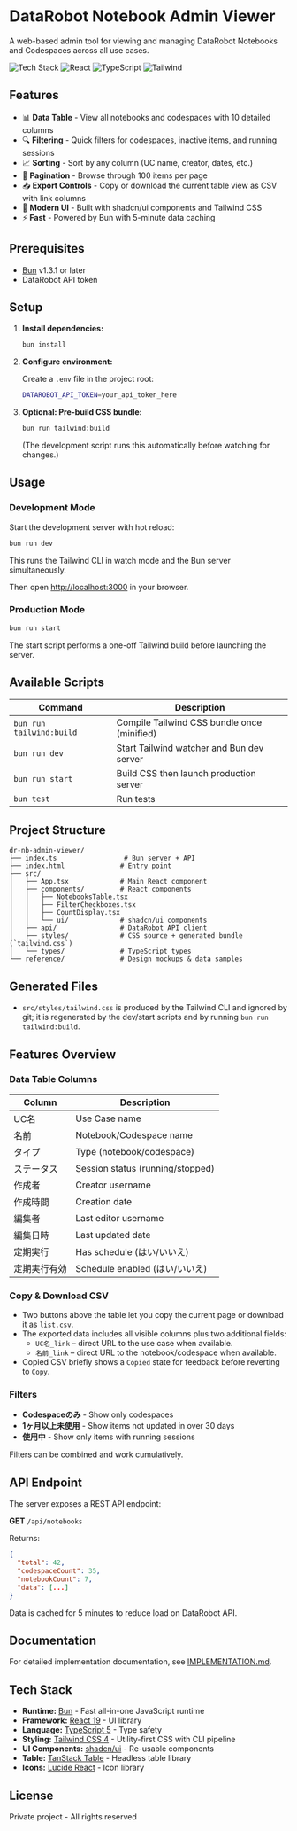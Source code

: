 # DataRobot Notebook Admin Viewer

A web-based admin tool for viewing and managing DataRobot Notebooks and Codespaces across all use cases.

![Tech Stack](https://img.shields.io/badge/Bun-000000?style=flat&logo=bun&logoColor=white)
![React](https://img.shields.io/badge/React-61DAFB?style=flat&logo=react&logoColor=black)
![TypeScript](https://img.shields.io/badge/TypeScript-3178C6?style=flat&logo=typescript&logoColor=white)
![Tailwind](https://img.shields.io/badge/Tailwind-38B2AC?style=flat&logo=tailwind-css&logoColor=white)

## Features

- 📊 **Data Table** - View all notebooks and codespaces with 10 detailed columns
- 🔍 **Filtering** - Quick filters for codespaces, inactive items, and running sessions
- 📈 **Sorting** - Sort by any column (UC name, creator, dates, etc.)
- 📄 **Pagination** - Browse through 100 items per page
- 📥 **Export Controls** - Copy or download the current table view as CSV with link columns
- 🎨 **Modern UI** - Built with shadcn/ui components and Tailwind CSS
- ⚡ **Fast** - Powered by Bun with 5-minute data caching

## Prerequisites

- [Bun](https://bun.sh) v1.3.1 or later
- DataRobot API token

## Setup

1. **Install dependencies:**
   ```bash
   bun install
   ```

2. **Configure environment:**
   
   Create a `.env` file in the project root:
   ```bash
   DATAROBOT_API_TOKEN=your_api_token_here
   ```

3. **Optional: Pre-build CSS bundle:**
   ```bash
   bun run tailwind:build
   ```
   (The development script runs this automatically before watching for changes.)

## Usage

### Development Mode

Start the development server with hot reload:

```bash
bun run dev
```

This runs the Tailwind CLI in watch mode and the Bun server simultaneously.

Then open [http://localhost:3000](http://localhost:3000) in your browser.

### Production Mode

```bash
bun run start
```

The start script performs a one-off Tailwind build before launching the server.

## Available Scripts

| Command | Description |
|---------|-------------|
| `bun run tailwind:build` | Compile Tailwind CSS bundle once (minified) |
| `bun run dev` | Start Tailwind watcher and Bun dev server |
| `bun run start` | Build CSS then launch production server |
| `bun test` | Run tests |

## Project Structure

```
dr-nb-admin-viewer/
├── index.ts                 # Bun server + API
├── index.html              # Entry point
├── src/
│   ├── App.tsx             # Main React component
│   ├── components/         # React components
│   │   ├── NotebooksTable.tsx
│   │   ├── FilterCheckboxes.tsx
│   │   ├── CountDisplay.tsx
│   │   └── ui/             # shadcn/ui components
│   ├── api/                # DataRobot API client
│   ├── styles/             # CSS source + generated bundle (`tailwind.css`)
│   └── types/              # TypeScript types
└── reference/              # Design mockups & data samples
```

## Generated Files

- `src/styles/tailwind.css` is produced by the Tailwind CLI and ignored by git; it is regenerated by the dev/start scripts and by running `bun run tailwind:build`.

## Features Overview

### Data Table Columns

| Column | Description |
|--------|-------------|
| UC名 | Use Case name |
| 名前 | Notebook/Codespace name |
| タイプ | Type (notebook/codespace) |
| ステータス | Session status (running/stopped) |
| 作成者 | Creator username |
| 作成時間 | Creation date |
| 編集者 | Last editor username |
| 編集日時 | Last updated date |
| 定期実行 | Has schedule (はい/いいえ) |
| 定期実行有効 | Schedule enabled (はい/いいえ) |

### Copy & Download CSV

- Two buttons above the table let you copy the current page or download it as `list.csv`.
- The exported data includes all visible columns plus two additional fields:
  - `UC名_link` – direct URL to the use case when available.
  - `名前_link` – direct URL to the notebook/codespace when available.
- Copied CSV briefly shows a `Copied` state for feedback before reverting to `Copy`.

### Filters

- **Codespaceのみ** - Show only codespaces
- **1ヶ月以上未使用** - Show items not updated in over 30 days
- **使用中** - Show only items with running sessions

Filters can be combined and work cumulatively.

## API Endpoint

The server exposes a REST API endpoint:

**GET** `/api/notebooks`

Returns:
```json
{
  "total": 42,
  "codespaceCount": 35,
  "notebookCount": 7,
  "data": [...]
}
```

Data is cached for 5 minutes to reduce load on DataRobot API.

## Documentation

For detailed implementation documentation, see [IMPLEMENTATION.md](./docs/IMPLEMENTATION.md).

## Tech Stack

- **Runtime:** [Bun](https://bun.sh) - Fast all-in-one JavaScript runtime
- **Framework:** [React 19](https://react.dev) - UI library
- **Language:** [TypeScript 5](https://www.typescriptlang.org) - Type safety
- **Styling:** [Tailwind CSS 4](https://tailwindcss.com) - Utility-first CSS with CLI pipeline
- **UI Components:** [shadcn/ui](https://ui.shadcn.com) - Re-usable components
- **Table:** [TanStack Table](https://tanstack.com/table) - Headless table library
- **Icons:** [Lucide React](https://lucide.dev) - Icon library

## License

Private project - All rights reserved

